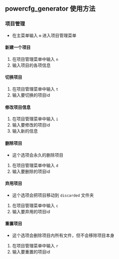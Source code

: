 ## powercfg_generator 使用方法

### 项目管理
- 在主菜单输入 `m` 进入项目管理菜单

#### 新建一个项目
1. 在项目管理菜单中输入 `n`
2. 输入项目的各项信息

#### 切换项目
1. 在项目管理菜单中输入 `t`
2. 输入要切换的项目id

#### 修改项目信息
1. 在项目管理菜单中输入 `i`
2. 输入要修改的项目id
3. 输入新的信息

#### 删除项目
- 这个选项会永久的删除项目
1. 在项目管理菜单中输入 `d`
2. 输入要删除的项目id

#### 弃用项目
- 这个选项会把项目移动到 `discarded` 文件夹
1. 在项目管理菜单中输入 `c`
2. 输入要弃用的项目id

#### 重置项目
- 这个选项会删除项目内所有文件，但不会移除项目本身
1. 在项目管理菜单中输入 `r`
2. 输入要重置的项目id

